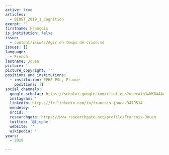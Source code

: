 ```yaml
---
active: true
articles:
  - BIOET_2019_1_Cognition
exerpt: ''
firstname: François
is_institution: false
issue:
  - content/issues/Agir en temps de crise.md
issues: []
language:
  - French
lastname: Jouen
picture: ''
picture_copyright: ''
positions_and_institutions:
  - institution: EPHE-PSL, France
    positions: []
social_channels:
  google_scholar: https://scholar.google.com/citations?user=ibJwWK8AAAAJ&hl=fr
  instagram: ''
  linkedin: https://fr.linkedin.com/in/francois-jouen-3479514
  mendeley: ''
  orcid: ''
  researchgate: https://www.researchgate.net/profile/Francois-Jouen
  twitter: '@fjephe'
  website: ''
  wikipedia: ''
years:
  - 2019

---
```


